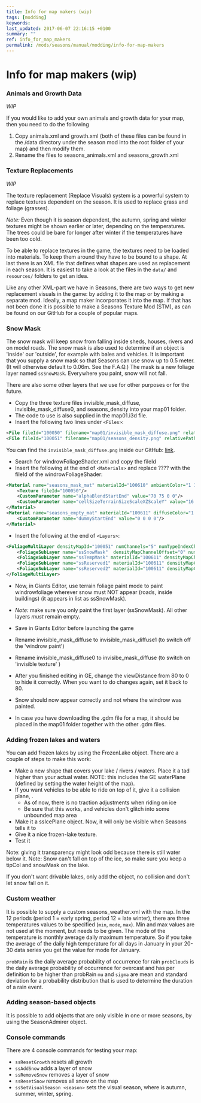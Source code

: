 ```yaml
---
title: Info for map makers (wip)
tags: [modding]
keywords:
last_updated: 2017-06-07 22:16:15 +0100
summary: ""
ref: info_for_map_makers
permalink: /mods/seasons/manual/modding/info-for-map-makers
---
```


# Info for map makers (wip)

### Animals and Growth Data

*WIP*

If you would like to add your own animals and growth data for your map, then you need to do the following

1. Copy animals.xml and growth.xml (both of these files can be found in the /data directory under the season mod into the root folder of your map) and then modify them.
2. Rename the files to seasons_animals.xml and seasons_growth.xml

### Texture Replacements

*WIP*

The texture replacement (Replace Visuals) system is a powerful system to replace textures dependent on the season. It is used to replace grass and foliage (grasses).

*Note:* Even though it is season dependent, the autumn, spring and winter textures might be shown earlier or later, depending on the temperatures. The trees could be bare for longer after winter if the temperatures have been too cold.

To be able to replace textures in the game, the textures need to be loaded into materials. To keep them around they have to be bound to a shape. At last there is an XML file that defines what shapes are used as replacement in each season.
It is easiest to take a look at the files in the `data/` and `resources/` folders to get an idea.

Like any other XML-part we have in Seasons, there are two ways to get new replacement visuals in the game: by adding it to the map or by making a separate mod. Ideally, a map maker incorporates it into the map. If that has not been done it is possible to make a Seasons Texture Mod (STM), as can be found on our GitHub for a couple of popular maps.



### Snow Mask

The snow mask will keep snow from falling inside sheds, houses, rivers and on model roads. The snow mask is also used to determine if an object is 'inside' our 'outside', for example with bales and vehicles.
It is important that you supply a snow mask so that Seasons can use snow up to 0.5 meter. (It will otherwise default to 0.06m. See the F.A.Q.)
The mask is a new foliage layer named `ssSnowMask`. Everywhere you paint, snow will not fall.

There are also some other layers that we use for other purposes or for the future.

- Copy the three texture files invisible_mask_diffuse, invisible_mask_diffuse0, and seasons_density into your map01 folder.
- The code to use is also supplied in the map01.i3d file.
- Insert the following two lines under `<Files>`:

```xml
<File fileId="100050" filename="map01/invisible_mask_diffuse.png" relativePath="true"/>
<File fileId="100051" filename="map01/seasons_density.png" relativePath="true"/>
```

You can find the `invisible_mask_diffuse.png` inside our GitHub: [link](https://github.com/RealismusModding/FS17_seasons/tree/develop/modding).

- Search for windrowFoliageShader.xml and copy the fileId
- Insert the following at the end of `<Materials>` and replace ???? with the fileId of the windrowFoliageShader:

```xml
<Material name="seasons_mask_mat" materialId="100610" ambientColor="1 1 1" customShaderId="????">
    <Texture fileId="100050"/>
    <CustomParameter name="alphaBlendStartEnd" value="70 75 0 0"/>
    <CustomParameter name="cellSizeTerrainSizeScaleXZScaleY" value="16 1024 2 255"/>
</Material>
<Material name="seasons_empty_mat" materialId="100611" diffuseColor="1 1 1 1" ambientColor="1 1 1">
    <CustomParameter name="dummyStartEnd" value="0 0 0 0"/>
</Material>
```

- Insert the following at the end of `<Layers>`:

```xml
<FoliageMultiLayer densityMapId="100051" numChannels="5" numTypeIndexChannels="0">`
    <FoliageSubLayer name="ssSnowMask"  densityMapChannelOffset="0" numDensityMapChannels="1" materialId="100610" cellSize="8" viewDistance="80" objectMask="16711935" decalLayer="0" atlasSize="1" atlasOffsets="1 0" numBlocksPerUnitDefault="1.8" numBlocksPerUnitMin="1.8" numBlocksPerUnitMax="1.8" width="0.8" height="0.3" widthVariance="0.1" heightVariance="0.1" horizontalPositionVariance="0.3" blockShapeId="1"/>
    <FoliageSubLayer name="ssTempMask" materialId="100611" densityMapChannelOffset="1" numDensityMapChannels="1" cellSize="8" viewDistance="0"  terrainOffset="0.0" objectMask="0" atlasSize="1" numBlocksPerUnit="0" width="0" widthVariance="0" heightVariance="0" horizontalPositionVariance="0" height="0" />
    <FoliageSubLayer name="ssReserved1" materialId="100611" densityMapChannelOffset="2" numDensityMapChannels="1" cellSize="8" viewDistance="0"  terrainOffset="0.0" objectMask="0" atlasSize="1" numBlocksPerUnit="0" width="0" widthVariance="0" heightVariance="0" horizontalPositionVariance="0" height="0" />
    <FoliageSubLayer name="ssReserved2" materialId="100611" densityMapChannelOffset="3" numDensityMapChannels="2" cellSize="8" viewDistance="0"  terrainOffset="0.0" objectMask="0" atlasSize="1" numBlocksPerUnit="0" width="0" widthVariance="0" heightVariance="0" horizontalPositionVariance="0" height="0" />
</FoliageMultiLayer>
```

- Now, in Giants Editor, use terrain foliage paint mode to paint windrowfoliage wherever snow must NOT appear (roads, inside buildings) (it appears in list as ssSnowMask).
- *Note:* make sure you only paint the first layer (ssSnowMask). All other layers *must* remain empty.
- Save in Giants Editor before launching the game
- Rename invisible_mask_diffuse to invisible_mask_diffuse1 (to switch off the 'windrow paint')
- Rename invisible_mask_diffuse0 to invisibe_mask_diffuse (to switch on 'invisible texture' )
- After you finished editing in GE, change the viewDistance from 80 to 0 to hide it correctly. When you want to do changes again, set it back to 80.

- Snow should now appear correctly and not where the windrow was painted.

- In case you have downloading the .gdm file for a map, it should be placed in the map01 folder together with the other .gdm files.

### Adding frozen lakes and waters
You can add frozen lakes by using the FrozenLake object. There are a couple of steps to make this work:
- Make a new shape that covers your lake / rivers / waters. Place it a tad higher than your actual water. NOTE: this includes the GE waterPlane (defined by setting the water height of the map).
- If you want vehicles to be able to ride on top of it, give it a collision plane, .
  - As of now, there is no traction adjustments when riding on ice
  - Be sure that this works, and vehicles don't glitch into some unbounded map area
- Make it a ssIcePlane object. Now, it will only be visible when Seasons tells it to
- Give it a nice frozen-lake texture.
- Test it

Note: giving it transparency might look odd because there is still water below it.
Note: Snow can't fall on top of the ice, so make sure you keep a tipCol and snowMask on the lake.

If you don't want drivable lakes, only add the object, no collision and don't let snow fall on it.

### Custom weather
It is possible to supply a custom seasons_weather.xml with the map. In the 12 periods (period 1 = early spring, period 12 = late winter), there are three temperatures values to be specified (`min`, `mode`, `max`). Min and max values are not used at the moment, but needs to be given. The mode of the temperature is monthly average daily maximum temperature. So if you take the average of the daily high temperature for all days in January in your 20-30 data series you get the value for mode for January.

`probRain` is the daily average probability of occurrence for rain
`probClouds` is the daily average probability of occurrence for overcast and has per definition to be higher than probRain
`mu` and `sigma` are mean and standard deviation for a probability distribution that is used to determine the duration of a rain event.

### Adding season-based objects
It is possible to add objects that are only visible in one or more seasons, by using the SeasonAdmirer object.

### Console commands
There are 4 console commands for testing your map:
- `ssResetGrowth` resets all growth
- `ssAddSnow` adds a layer of snow
- `ssRemoveSnow` removes a layer of snow
- `ssResetSnow` removes all snow on the map
- `ssSetVisualSeason <season>` sets the visual season, where <season> is autumn, summer, winter, spring.
